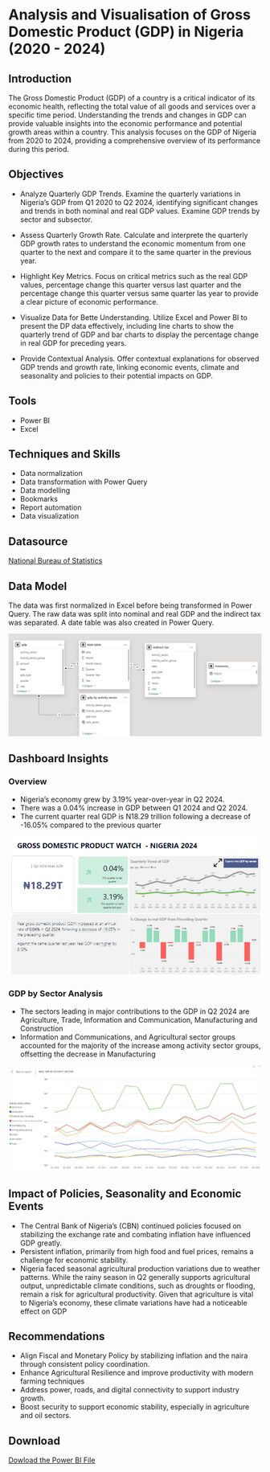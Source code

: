 # Analysis and Visualisation of Gross Domestic Product (GDP) in Nigeria (2020 - 2024)

## Introduction
The Gross Domestic Product (GDP) of a country is a critical indicator of its economic health, reflecting the total value of all goods and services over a specific time period. Understanding the trends and changes in GDP can provide valuable insights into the economic performance and potential growth areas within a country. This analysis focuses on the GDP of Nigeria from 2020 to 2024, providing a comprehensive overview of its performance during this period.

## Objectives

-	Analyze Quarterly GDP Trends. Examine the quarterly variations in Nigeria’s GDP from Q1 2020 to Q2 2024, identifying significant changes and trends in both nominal and real GDP values. Examine GDP trends by sector and subsector.
  
-	Assess Quarterly Growth Rate. Calculate and interprete the quarterly GDP growth rates to understand the economic momentum from one quarter to the next and compare it to the same quarter in the previous year.
  
-	Highlight Key Metrics.  Focus on critical metrics such as the real GDP values, percentage change this quarter versus last quarter and the percentage change this quarter versus same quarter las year to provide a clear picture of economic performance.
  
-	Visualize Data for Bette Understanding. Utilize Excel and Power BI to present the DP data effectively, including line charts to show the quarterly trend of GDP and bar charts to display the percentage change in real GDP for preceding years.
  
-	Provide Contextual Analysis. Offer contextual explanations for observed GDP trends and growth rate, linking economic events, climate and seasonality and policies to their potential impacts on GDP.

## Tools
- Power BI
- Excel
  
## Techniques and Skills
-	Data normalization
-	Data transformation with Power Query
-	Data modelling
-	Bookmarks
-	Report automation
-	Data visualization

## Datasource
<a href = "https://nigerianstat.gov.ng/elibrary/read/1241549"> National Bureau of Statistics </a>

## Data Model
The data was first normalized in Excel before being transformed in Power Query. The raw data was split into nominal and real GDP and the indirect tax was separated. A date table was also created in Power Query.

![Data Model](https://github.com/BankeKayode/Demo-GDP-Analysis-in-Nigeria/blob/main/images/gdp_data_modelling.png)

## Dashboard Insights
### Overview
- Nigeria’s economy grew by 3.19% year-over-year in Q2 2024.
- There was a 0.04% increase in GDP between Q1 2024 and Q2 2024.
-	The current quarter real GDP is N18.29 trillion following a decrease of -16.05% compared to the previous quarter

![Overview Dashboard](https://github.com/BankeKayode/Demo-GDP-Analysis-in-Nigeria/blob/main/images/gdp_main.png)

### GDP by Sector Analysis
-	The sectors leading in major contributions to the GDP in Q2 2024 are Agriculture, Trade, Information and Communication, Manufacturing and Construction 
-	Information and Communications, and Agricultural sector groups accounted for the majority of the increase among activity sector groups, offsetting the decrease in Manufacturing
  
![GDP by Sector](https://github.com/BankeKayode/Demo-GDP-Analysis-in-Nigeria/blob/main/images/gdp%20by%20sector%20view.png)

## Impact of Policies, Seasonality and Economic Events
-	The Central Bank of Nigeria’s (CBN) continued policies focused on stabilizing the exchange rate and combating inflation have influenced GDP greatly.
-	Persistent inflation, primarily from high food and fuel prices, remains a challenge for economic stability.
-	Nigeria faced seasonal agricultural production variations due to weather patterns. While the rainy season in Q2 generally supports agricultural output, unpredictable climate conditions, such as droughts or flooding, remain a risk for agricultural productivity. Given that agriculture is vital to Nigeria’s economy, these climate variations have had a noticeable effect on GDP

## Recommendations
-	Align Fiscal and Monetary Policy by stabilizing inflation and the naira through consistent policy coordination.
-	Enhance Agricultural Resilience and improve productivity with modern farming techniques 
-	Address power, roads, and digital connectivity to support industry growth.
-	Boost security to support economic stability, especially in agriculture and oil sectors.

## Download
<a href = "https://github.com/BankeKayode/Demo-GDP-Analysis-in-Nigeria/raw/refs/heads/main/images/GDP%20Analysis%20Dashboard-Adebanke%20Kayode.pbix"> Dowload the Power BI File </a>

